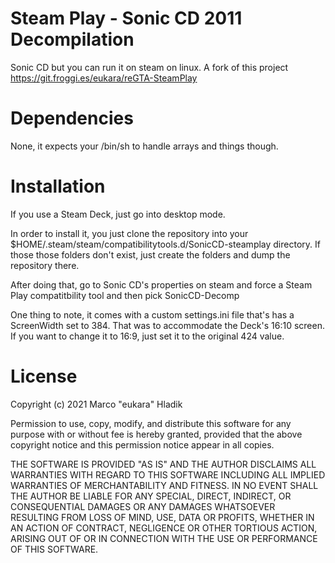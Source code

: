 # Steam Play - Sonic CD 2011 Decompilation 

Sonic CD but you can run it on steam on linux. A fork of this project https://git.froggi.es/eukara/reGTA-SteamPlay

# Dependencies
None, it expects your /bin/sh to handle arrays and things though.

# Installation
If you use a Steam Deck, just go into desktop mode.

In order to install it, you just clone
the repository into your $HOME/.steam/steam/compatibilitytools.d/SonicCD-steamplay directory.
If those those folders don't exist, just create the folders and dump the repository there.

After doing that, go to Sonic CD's properties on steam and force a Steam Play compatitbility tool and then pick SonicCD-Decomp

One thing to note, it comes with a custom settings.ini file that's has a ScreenWidth set to 384. That was to accommodate the Deck's 16:10 screen. If you want to change it to 16:9, just set it to the original 424 value.

# License

Copyright (c) 2021 Marco "eukara" Hladik

Permission to use, copy, modify, and distribute this software for any
purpose with or without fee is hereby granted, provided that the above
copyright notice and this permission notice appear in all copies.

THE SOFTWARE IS PROVIDED "AS IS" AND THE AUTHOR DISCLAIMS ALL WARRANTIES
WITH REGARD TO THIS SOFTWARE INCLUDING ALL IMPLIED WARRANTIES OF
MERCHANTABILITY AND FITNESS. IN NO EVENT SHALL THE AUTHOR BE LIABLE FOR
ANY SPECIAL, DIRECT, INDIRECT, OR CONSEQUENTIAL DAMAGES OR ANY DAMAGES
WHATSOEVER RESULTING FROM LOSS OF MIND, USE, DATA OR PROFITS, WHETHER
IN AN ACTION OF CONTRACT, NEGLIGENCE OR OTHER TORTIOUS ACTION, ARISING
OUT OF OR IN CONNECTION WITH THE USE OR PERFORMANCE OF THIS SOFTWARE. 
